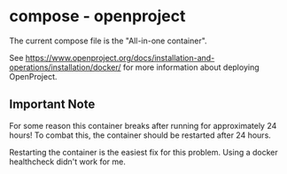 # compose - openproject

The current compose file is the "All-in-one container".

See <https://www.openproject.org/docs/installation-and-operations/installation/docker/> for more information about
deploying OpenProject.

## Important Note

For some reason this container breaks after running for approximately 24 hours!
To combat this, the container should be restarted after 24 hours.

Restarting the container is the easiest fix for this problem.
Using a docker healthcheck didn't work for me.
